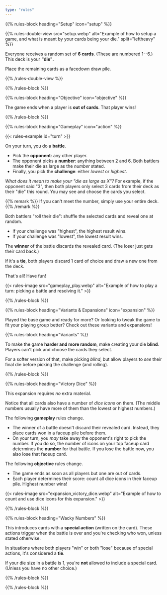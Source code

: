 ```yaml
---
type: "rules"
---
```


{{% rules-block heading="Setup" icon="setup" %}}

{{% rules-double-view src="setup.webp" alt="Example of how to setup a game, and what is meant by your cards being your die." split="leftheavy" %}}

Everyone receives a random set of **6 cards**. (These are numbered 1--6.) This deck is your **"die"**.

Place the remaining cards as a facedown draw pile.

{{% /rules-double-view %}}

{{% /rules-block %}}

{{% rules-block heading="Objective" icon="objective" %}}

The game ends when a player is **out of cards**. That player wins!

{{% /rules-block %}}

{{% rules-block heading="Gameplay" icon="action" %}}

{{< rules-example id="turn" >}}

On your turn, you do a **battle**.

* Pick the **opponent**: any other player.
* The opponent picks a **number**: anything between 2 and 6. Both battlers make their die as large as the _number_ stated. 
* Finally, you pick the **challenge**: either _lowest_ or _highest_.

_What does it mean to make your "die as large as X"?_ For example, if the opponent said "3", then both players only select 3 cards from their deck as their "die" this round. You may see and choose the cards you select. 

{{% remark %}}
If you can't meet the number, simply use your entire deck.
{{% /remark %}}

Both battlers "roll their die": shuffle the selected cards and reveal one at random.

* If your challenge was "highest", the highest result wins. 
* If your challenge was "lowest", the lowest result wins.

The **winner** of the battle discards the revealed card. (The loser just gets their card back.)

If it's a **tie**, both players discard 1 card of choice and draw a new one from the deck.

That's all! Have fun!

{{< rules-image src="gameplay_play.webp" alt="Example of how to play a turn: picking a battle and resolving it." >}}

{{% /rules-block %}}

{{% rules-block heading="Variants & Expansions" icon="expansion" %}}

Played the base game and ready for more? Or looking to tweak the game to fit your playing group better? Check out these variants and expansions!

{{% rules-block heading="Variants" %}}

To make the game **harder and more random**, make creating your die **blind**. Players can't pick and choose the cards they select.

For a softer version of that, make picking _blind_, but allow players to _see_ their final die before picking the challenge (and rolling).

{{% /rules-block %}}

{{% rules-block heading="Victory Dice" %}}

This expansion requires _no_ extra material.

Notice that all cards also have a number of _dice icons_ on them. (The middle numbers usually have more of them than the lowest or highest numbers.)

The following **gameplay** rules change.

* The winner of a battle doesn't discard their revealed card. Instead, they place cards won in a faceup pile before them.
* On your turn, you _may_ take away the opponent's right to pick the number. If you do so, the number of icons on your top faceup card determines the **number** for that battle. If you lose the battle now, you also lose that faceup card.

The following **objective** rules change.
* The game ends as soon as all players but one are out of cards. 
* Each player determines their score: count all dice icons in their faceup pile. Highest number wins!

<!--- VARIANT: In case of a tie, check the number of dice icons on the cards, and apply the challenge to those? (Would require pretty major randomization on those icons, which is probably not great.) --->

{{< rules-image src="expansion_victory_dice.webp" alt="Example of how to count and use dice icons for this expansion." >}}

{{% /rules-block %}}

{{% rules-block heading="Wacky Numbers" %}}

This introduces cards with a **special action** (written on the card). These actions trigger when the battle is over and you're checking who won, unless stated otherwise.

In situations where both players "win" or both "lose" because of special actions, it's considered a **tie**.

If your die size in a battle is 1, you're **not** allowed to include a special card. (Unless you have no other choice.)

{{% /rules-block %}}

{{% /rules-block %}}

